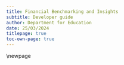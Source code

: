 ```yaml
---
title: Financial Benchmarking and Insights
subtitle: Developer guide
author: Department for Education
date: 25/03/2024
titlepage: true
toc-own-page: true
---
```


<!-- Leave the rest of this page blank -->
\newpage